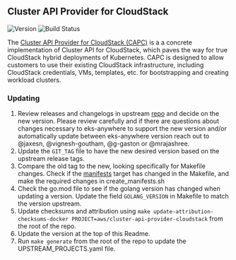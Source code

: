 ## **Cluster API Provider for CloudStack**
![Version](https://img.shields.io/badge/version-v0.3.0-blue)
![Build Status](https://codebuild.us-west-2.amazonaws.com/badges?uuid=eyJlbmNyeXB0ZWREYXRhIjoiS0M4VGRyK0xWM2ZZY0pRbVMvY0pHRWlVSEJ3M1I4SXNRaVNxSnB5blVYTHpHSkNFWlpXcWhHSmdlSkhCVnVwSXJyVm16NFlSUzVSRC9vN2g2bmY5NjVnPSIsIml2UGFyYW1ldGVyU3BlYyI6ImQ4ZldMWnMweEIyTmxrTk8iLCJtYXRlcmlhbFNldFNlcmlhbCI6MX0%3D&branch=main)

The [Cluster API Provider for CloudStack (CAPC)](https://github.com/aws/cluster-api-provider-cloudstack) is a a concrete implementation of Cluster API for CloudStack, which paves the way for true CloudStack hybrid deployments of Kubernetes. CAPC is designed to allow customers to use their existing CloudStack infrastructure, including CloudStack credentials, VMs, templates, etc. for bootstrapping and creating workload clusters.

### Updating

1. Review releases and changelogs in upstream [repo](https://github.com/aws/cluster-api-provider-cloudstack) and decide on the new version.
   Please review carefully and if there are questions about changes necessary to eks-anywhere to support the new version
   and/or automatically update between eks-anywhere version reach out to @jaxesn, @vignesh-goutham, @g-gaston or @mrajashree.
1. Update the `GIT_TAG` file to have the new desired version based on the upstream release tags.
1. Compare the old tag to the new, looking specifically for Makefile changes. Check if the [manifests](https://github.com/aws/cluster-api-provider-cloudstack/blob/v0.3.0/Makefile#L51)
   target has changed in the Makefile, and make the required changes in create_manifests.sh
1. Check the go.mod file to see if the golang version has changed when updating a version. Update the field `GOLANG_VERSION` in
   Makefile to match the version upstream.
1. Update checksums and attribution using `make update-attribution-checksums-docker PROJECT=aws/cluster-api-provider-cloudstack` from the root of the repo.
1. Update the version at the top of this Readme.
1. Run `make generate` from the root of the repo to update the UPSTREAM_PROJECTS.yaml file.